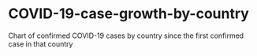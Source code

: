 # COVID-19-case-growth-by-country
Chart of confirmed COVID-19 cases by country since the first confirmed case in that country
